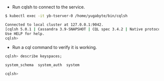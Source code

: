 ---
---

- Run cqlsh to connect to the service.

```{.sh .copy .separator-dollar}
$ kubectl exec -it yb-tserver-0 /home/yugabyte/bin/cqlsh
```
```sh
Connected to local cluster at 127.0.0.1:9042.
[cqlsh 5.0.1 | Cassandra 3.9-SNAPSHOT | CQL spec 3.4.2 | Native protocol v4]
Use HELP for help.
cqlsh> 
```

- Run a cql command to verify it is working.

```{.sql .copy .separator-gt}
cqlsh> describe keyspaces;
```
```sh
system_schema  system_auth  system

cqlsh> 
```
